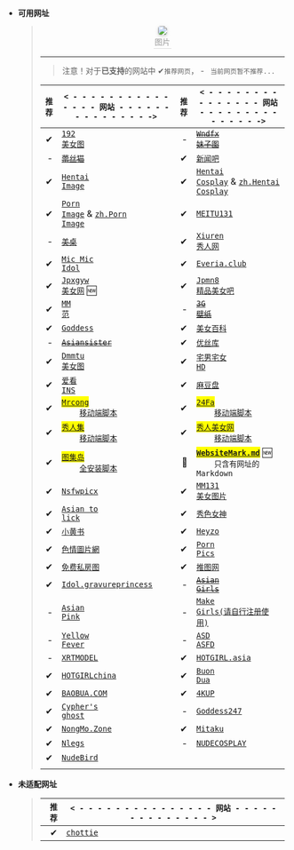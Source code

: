 
- **可用网址**

  >   <center>
  >   <img style="border-radius: 0.3125em;
  >   box-shadow: 0 2px 4px 0 rgba(34,36,38,.12),0 2px 10px 0 rgba(34,36,38,.08);" 
  >   src="https://m.tuniucdn.com/fb2/t1/G5/M00/1B/2C/Cii-slsN_yOIEsrGAAoW4ZSJZocAAHl_gBndJ8AChb5606_w800_h400_c1_t0.jpg">
  >   <br>
  >   <div style="color:orange; border-bottom: 1px solid #d9d9d9;
  >   display: inline-block;
  >   color: #999;
  >   padding: 2px;">图片</div>
  >   </center>
  >
  > ***
  >
  > > 注意！对于**已支持**的网站中 ✔`推荐网页`， - ` 当前网页暂不推荐...`
  >
  > | `推荐` | `< - - - - - - - - - - - - - - - 网站 - - - - - - - - - - - - - - ->`                                                                                                                                                                          | `推荐` | `< - - - - - - - - - - - - - - - 网站 - - - - - - - - - - - - - - ->`                                                                                                                                                            |
  > | -----: | ---------------------------------------------------------------------------------------------------------------------------------------------------------------------------------------------------------------------------------------------- | -----: | -------------------------------------------------------------------------------------------------------------------------------------------------------------------------------------------------------------------------------- |
  > |      ✔ | <a href='https://www.taotu8.xyz/' target='_blank' target='_blank'><code>192 美女图</code></a>                                                                                                                                                  |      - | <del><a href='https://www.wndfx.com/' target='_blank'><code>Wndfx 妹子图</code></a></del>                                                                                                                                        |
  > |      - | <del><a href='https://www.lesmao.org' target='_blank'><code>蕾丝猫</code></a></del>                                                                                                                                                            |      ✔ | <a href='https://www.xinwenba.net/web/meinv/' target='_blank'><code>新闻吧</code></a>                                                                                                                                            |
  > |      ✔ | <a href='https://hentai-img.com/' target='_blank'><code>Hentai Image</code></a>                                                                                                                                                                |      ✔ | <a href='https://hentai-cosplays.com/' target='_blank'><code>Hentai Cosplay</code></a> &amp; <a href='https://zh.hentai-cosplays.com/' target='_blank'><code>zh.Hentai Cosplay</code></a>                                        |
  > |      ✔ | <a href='https://porn-images-xxx.com/' target='_blank'><code>Porn Image</code></a> &amp; <a href='https://zh.porn-images-xxx.com/' target='_blank'><code>zh.Porn Image</code></a>                                                              |      ✔ | <a href='https://www.meitu131.com/meinv/' target='_blank'><code>MEITU131</code></a>                                                                                                                                              |
  > |      - | <del><a href='http://www.win4000.com/meitu.html' target='_blank'><code>美桌</code></a></del>                                                                                                                                                   |      ✔ | <a href='http://www.xiuren.org/' target='_blank'><code>Xiuren 秀人网</code></a>                                                                                                                                                  |
  > |      ✔ | <a href='https://www.micmicidol.com/' target='_blank'><code>Mic Mic Idol</code></a>                                                                                                                                                            |      ✔ | <a href='https://everia.club/' target='_blank'><code>Everia.club</code></a>                                                                                                                                                      |
  > |      ✔ | <a href='https://www.xgmn.vip/' target='_blank'><code>Jpxgyw 美女网</code></a> 🆕                                                                                                                                                              |      ✔ | <a href='https://www.jpmn8.com' target='_blank'><code>Jpmn8 精品美女吧</code></a>                                                                                                                                                |
  > |      ✔ | <a href='https://www.95mm.org' target='_blank'><code>MM 范</code></a>                                                                                                                                                                          |      - | <del><a href='https://www.3gbizhi.com/meinv/' target='_blank'><code>3G 壁纸</code></a></del>                                                                                                                                     |
  > |      ✔ | <a href='https://tw.kissgoddess.com/' target='_blank'><code>Goddess</code></a>                                                                                                                                                                 |      ✔ | <a href='https://meinv.page/' target='_blank'><code>美女百科</code></a>                                                                                                                                                          |
  > |      - | <del><a href='https://asiansister.com/' target='_blank'><code>Asiansister</code></a></del>                                                                                                                                                     |      ✔ | <a href='https://yskhd.com/' target='_blank'><code>优丝库</code></a>                                                                                                                                                             |
  > |      ✔ | <a href='https://www.dmmtu.com/' target='_blank'><code>Dmmtu 美女图</code></a>                                                                                                                                                                 |      ✔ | <a href='https://www.fnvshen.com/' target='_blank'><code>宅男宅女 HD</code></a>                                                                                                                                                  |
  > |      ✔ | <a href='https://www.ikanins.com/' target='_blank'><code>爱看 INS</code></a>                                                                                                                                                                   |      ✔ | <a href='https://madoupan.com/' target='_blank'><code>麻豆盘</code></a>                                                                                                                                                          |
  > |      ✔ | <mark><a href='https://mrcong.com/' target='_blank'><code>Mrcong</code></a></mark><br>&emsp;&emsp;<a href='https://sleazyfork.org/zh-CN/scripts/440114-mrcong%E5%85%A8%E9%87%8F%E5%8A%A0%E8%BC%89' target='_blank'><code>移动端脚本</code></a> |      ✔ | <mark><a href='https://www.112w.cc/c49.aspx' target='_blank'><code>24Fa</code></a></mark><br>&emsp;&emsp;<a href='https://sleazyfork.org/zh-CN/scripts/441994-24fa全量图片加載' target='_blank'><code>移动端脚本</code></a>      |
  > |      ✔ | <mark><a href='https://www.xiurenb.com/' target='_blank'><code>秀人集</code></a></mark><br>&emsp;&emsp;<a href='https://sleazyfork.org/zh-CN/scripts/440115-xiurenji秀人集全量加載' target='_blank'><code>移动端脚本</code></a>                |      ✔ | <mark><a href='https://www.xrmn5.cc/' target='_blank'><code>秀人美女网</code></a></mark><br>&emsp;&emsp;<a href='https://sleazyfork.org/zh-CN/scripts/440115-xiurenji秀人集全量加載' target='_blank'><code>移动端脚本</code></a> |
  > |      ✔ | <mark><a href='https://www.tujidao02.com/u/?action=gengxin' target='_blank'><code>图集岛</code></a></mark><br>&emsp;&emsp;<a href='https://scriptcat.org/script-show-page/443' target='_blank'><code>全安装脚本</code></a>                     |     🍁 | <mark>[**`WebsiteMark.md`**](https://cdn.staticaly.com/gh/LARASPY/xhua@master/WebsiteMark.md)</mark> 🆕<br/>&emsp;&emsp;`只含有网址的Markdown`                                                                                   |
  > |      ✔ | <a href='https://nsfwx.pics' target='_blank'><code>Nsfwpicx</code></a>                                                                                                                                                                         |      ✔ | <a href='https://www.mmm131.com' target='_blank'><code>MM131 美女图片</code></a>                                                                                                                                                 |
  > |      ✔ | <a href='https://asiantolick.com' target='_blank'><code>Asian to lick</code></a>                                                                                                                                                               |      ✔ | <a href='https://www.xsnvshen.co' target='_blank'><code>秀色女神</code></a>                                                                                                                                                      |
  > |      ✔ | <a href='https://xchina.co' target='_blank'><code>小黄书</code></a>                                                                                                                                                                            |      ✔ | <a href='https://jjgirls.com/' target='_blank'><code>Heyzo</code></a>                                                                                                                                                            |
  > |      ✔ | <a href='https://www.photos18.com/' target='_blank'><code>色情圖片網</code></a>                                                                                                                                                                |      ✔ | <a href='https://www.pornpics.com/' target='_blank'><code>Porn Pics</code></a>                                                                                                                                                   |
  > |      ✔ | <a href='http://www.mfsft.com/' target='_blank'><code>免费私房图</code></a>                                                                                                                                                                    |      ✔ | <a href='https://www.tuiimg.com/' target='_blank'><code>推图网</code></a>                                                                                                                                                        |
  > |      ✔ | <a href='https://idol.gravureprincess.date/' target='_blank'><code>Idol.gravureprincess</code></a>                                                                                                                                             |      - | <del><a href='https://allasiangirls.net/' target='_blank'><code>Asian Girls</code></a></del>                                                                                                                                     |
  > |      - | <a href='https://asianpink.net/' target='_blank'><code>Asian Pink</code></a>                                                                                                                                                                   |      - | <a href='https://asdcosplay.com/' target='_blank'><code>Make Girls(请自行注册使用)</code></a>                                                                                                                                    |
  > |      - | <a href='https://yellowfever18.com/' target='_blank'><code>Yellow Fever</code></a>                                                                                                                                                             |      - | <a href='https://asdasfd.net/' target='_blank'><code>ASD ASFD</code></a>                                                                                                                                                         |
  > |      - | <a href='https://xartmodel.net/' target='_blank'><code>XRTMODEL</code></a>                                                                                                                                                                     |      ✔ | <a href='https://hotgirl.asia/' target='_blank'><code>HOTGIRL.asia</code></a>                                                                                                                                                    |
  > |      ✔ | <a href='https://hotgirlchina.com/' target='_blank'><code>HOTGIRLchina</code></a>                                                                                                                                                              |      ✔ | <a href='https://buondua.com/' target='_blank'><code>Buon Dua</code></a>                                                                                                                                                         |
  > |      ✔ | <a href='https://blog.baobua.com/mlem' target='_blank'><code>BAOBUA.COM</code></a>                                                                                                                                                             |      ✔ | <a href='https://www.4kup.net/' target='_blank'><code>4KUP</code></a>                                                                                                                                                            |
  > |      ✔ | <a href='http://ryuryu.tw/' target='_blank'><code>Cypher's ghost</code></a>                                                                                                                                                                    |      - | <a href='https://goddess247.com/' target='_blank'><code>Goddess247</code></a>                                                                                                                                                    |
  > |      ✔ | <a href='https://www.ilovexs.com/' target='_blank'><code>NongMo.Zone</code></a>                                                                                                                                                                |      ✔ | <a href='https://mitaku.net/' target='_blank'><code>Mitaku</code></a>                                                                                                                                                            |
  > |      ✔ | <a href='https://www.nlegs.com/' target='_blank'><code>Nlegs</code></a>                                                                                                                                                                        |      - | <a href='https://nudecosplaygirls.com/' target='_blank'><code>NUDECOSPLAY</code></a>                                                                                                                                             |
  > |      ✔ | <a href='https://nudebird.biz/' target='_blank'><code>NudeBird</code></a>                                                                                                                                                                      |        |                                                                                                                                                                                                                                  |
  > |        |                                                                                                                                                                                                                                                |        |                                                                                                                                                                                                                                  |

- **未适配网址**

  > | `推荐` | `< - - - - - - - - - - - - - - - 网站 - - - - - - - - - - - - - - >`          |
  > | -----: | ----------------------------------------------------------------------------- |
  > |      ✔ | <a href='http://chottie.com/blog/zh' target='_blank'><code>chottie</code></a> |
